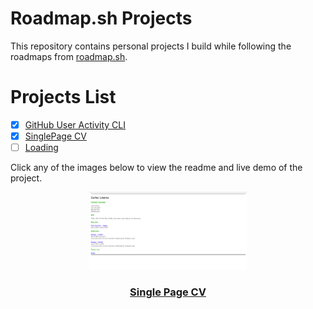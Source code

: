 # Roadmap.sh Projects

This repository contains personal projects I build while following the roadmaps from [roadmap.sh](https://roadmap.sh).

# Projects List

- [x] [GitHub User Activity CLI](https://roadmap.sh/projects/github-user-activity)
- [x] [SinglePage CV](https://roadmap.sh/projects/single-page-cv)
- [ ] [Loading](https://github.com)

Click any of the images below to view the readme and live demo of the project.

<div align="center">
  <a href="https://github.com/KarlangaXZ/SinglePageCV">
    <img src="./images/Single-Page-CV.png" width="50%">
    <h3>Single Page CV</h3>
  </a>
</div>

